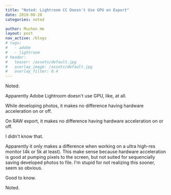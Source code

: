 ```yaml
---
title: "Noted: Lightroom CC Doesn't Use GPU on Export"
date: 2018-06-28
categories: noted

author: Muchen He
layout: post
nav_active: /blogs
# tags:
#   - adobe
#   - lightroom
# header:
#   teaser: /assets/default.jpg
#   overlay_image: /assets/default.jpg
#   overlay_filter: 0.4
---
```


Noted:

Apparently Adobe Lightroom doesn't use GPU, like, at all. 

While developing photos, it makes no difference having hardware acceleration on or off.

On RAW export, it makes no difference having hardware acceleration on or off.

I didn't know that.

Apparently it only makes a difference when working on a ultra high-res monitor (4k or 5k at least). This make sense because hardware acceleration is good at pumping pixels to the screen, but not suited for sequencially saving developed photos to file. I'm stupid for not realizing this sooner, seem so obvious.

Good to know.

Noted.